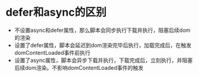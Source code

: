 # defer和async的区别

- 不设置async和defer属性，那么脚本会同步执行下载并执行，阻塞后续dom的渲染
- 设置了defer属性，脚本会延迟到dom渲染完毕后执行，加载完成后，在触发domContentLoaded事件前执行
- 设置了async属性，脚本会异步下载并执行，下载完成后，立刻执行，并阻塞后续dom渲染。不影响domContentLoaded事件的触发

